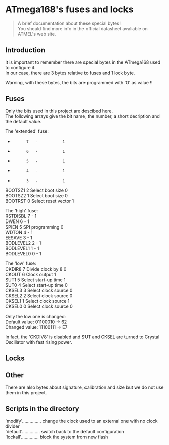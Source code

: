 ATmega168's fuses and locks
===========================

> A brief documentation about these special bytes !  
> You should find more info in the official datasheet avaliable on ATMEL's web site.  

Introduction
------------

It is important to remember there are special bytes in the ATmega168 used to configure it.  
In our case, there are 3 bytes relative to fuses and 1 lock byte.  

Warning, with these bytes, the bits are programmed with '0' as value !!  

Fuses
-----

Only the bits used in this project are descibed here.  
The following arrays give the bit name, the number, a short decription and the default value.  

The 'extended' fuse:  
-	        7	-			1  
-	       	6	-			1  
-	       	5	-			1  
-	       	4	-			1  
-	       	3	-			1  
BOOTSZ1	       	2	Select boot size	0  
BOOTSZ2	       	1	Select boot size	0  
BOOTRST	       	0	Select reset vector	1  

The 'high' fuse:  
RSTDISBL	7	-			1  
DWEN		6	-			1  
SPIEN		5	SPI programming		0  
WDTON		4	-			1  
EESAVE		3	-			1  
BODLEVEL2	2	-			1  
BODLEVEL1	1	-			1  
BODLEVEL0	0	-			1  

The 'low' fuse:  
CKDIR8	  	7	Divide clock by 8	0  
CKOUT		6	Clock output		1  
SUT1		5	Select start-up time	1  
SUT0		4	Select start-up time	0  
CKSEL3		3	Select clock source	0  
CKSEL2		2	Select clock source	0  
CKSEL1		1	Select clock source	1  
CKSEL0		0	Select clock source	0  

Only the low one is changed:  
Default value: 01100010 -> 62  
Changed value: 11100111 -> E7  

In fact, the 'CKDIV8' is disabled and SUT and CKSEL are turned to Crystal Oscillator with fast rising power.  

Locks
-----



Other
-----

There are also bytes about signature, calibration and size but we do not use them in this project.  

Scripts in the directory
------------------------

'modify'............... change the clock used to an external one with no clock divider  
'default'.............. switch back to the default configuration  
'lockall'.............. block the system from new flash  
